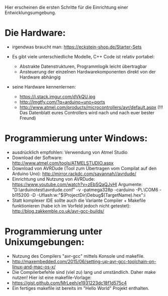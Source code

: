 Hier erscheinen die ersten Schritte für die Einrichtung einer Entwicklungsumgebung.

# Die Hardware:
* irgendwas braucht man: https://eckstein-shop.de/Starter-Sets
* Es gibt viele unterschiedliche Modelle, C++ Code ist relativ portabel:
   * Abstrakte Datenstrukturen, Programmlogik leicht übertragbar
   * Ansteuerung der einzelnen Hardwarekomponenten direkt von der Hardware abhängig

* seine Hardware kennenlernen:
   * https://i.stack.imgur.com/dVkQU.jpg
   * http://lmgtfy.com/?q=arduino+uno+ports
   * http://www.atmel.com/products/microcontrollers/avr/default.aspx (!!! Das Datenblatt eures Controllers wird nach und nach euer bester Freund)

# Programmierung unter Windows:
* ausdrücklich empfohlen: Verwendung von Atmel Studio
* Download der Software: http://www.atmel.com/tools/ATMELSTUDIO.aspx
* Download von AVRDude (Tool zum Übertragen vom Compilat auf den Arduino Uno):
http://mirror.rackdc.com/savannah//avrdude/
* Einrichtung und Nutzung von AVRDude:
https://www.youtube.com/watch?v=zEbSQaQJvHI
Argumente: "D:\arduinotest\avrdude.conf" -v -patmega328p -carduino -P\\.\COM6 -b115200 -D -Uflash:w:"$(ProjectDir)Debug\$(TargetName).hex":i
* Statt komplexer IDE sollte auch die Variante Compiler + Makefile funktionieren (habe ich im Vorfeld jedoch nicht getestet): http://blog.zakkemble.co.uk/avr-gcc-builds/

# Programmierung unter Unixumgebungen:
* Nutzung des Compilers "avr-gcc" mittels Konsole und makefile.
* http://maxembedded.com/2015/06/setting-up-avr-gcc-toolchain-on-linux-and-mac-os-x/
* Die Compilerbefehle sind (viel zu) lang und umständlich. Daher make nutzen! Hier ist eine makefile-Vorlage:
* https://gist.github.com/MrLeeh/e1931223dc18f1d575c4
* Ein fertiges makefile ist bereits im "Hello World" Projekt enthalten.
